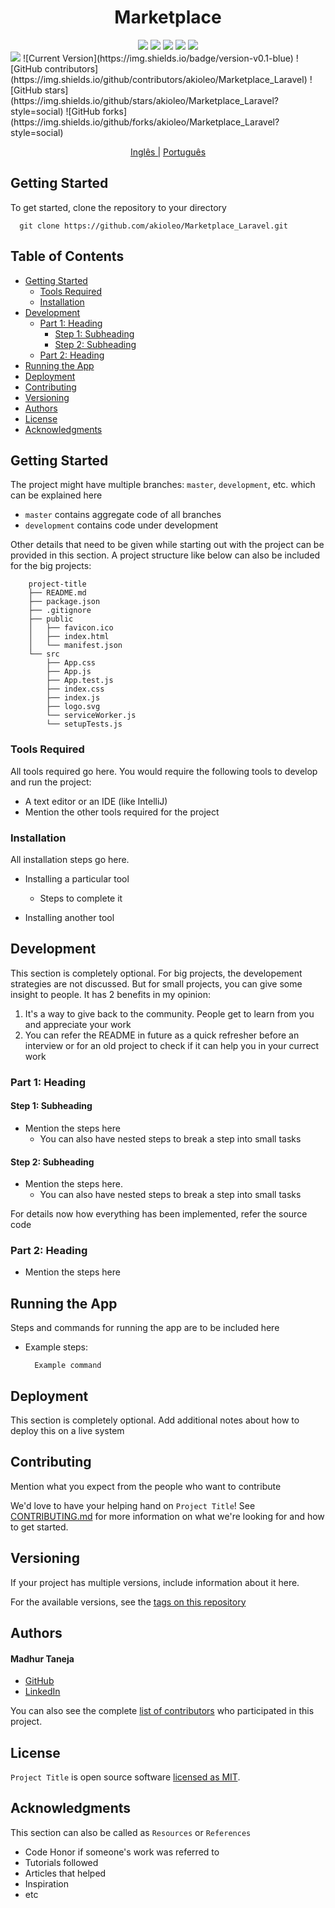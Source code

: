 <div align='center'>
    <h1>Marketplace</h1>
    <a href="https://www.linkedin.com/in/leonardo-akio/" target="_blank"><img src="https://img.shields.io/badge/LinkedIn%20-blue?style=flat&logo=linkedin&labelColor=blue" target="_blank"></a> 
    <img src="https://img.shields.io/badge/version-v0.1-blue"/>
    <img src="https://img.shields.io/github/contributors/akioleo/Marketplace_Laravel"/>
    <img src="https://img.shields.io/github/stars/akioleo/Marketplace_Laravel?style=sociale"/>
    <img src="https://img.shields.io/github/forks/akioleo/Marketplace_Laravel?style=social"/>
</div>

   
   <img src="https://img.shields.io/static/v1?label=Blog&message=Rocketseat&color=7159c1&style=for-the-badge&logo=ghost"/>
   ![Current Version](https://img.shields.io/badge/version-v0.1-blue)
   ![GitHub contributors](https://img.shields.io/github/contributors/akioleo/Marketplace_Laravel)
   ![GitHub stars](https://img.shields.io/github/stars/akioleo/Marketplace_Laravel?style=social)
   ![GitHub forks](https://img.shields.io/github/forks/akioleo/Marketplace_Laravel?style=social)


<p></p>
<div align='center'>
    <a href="./README.md">Inglês |</a>
    <a href="./PORTUGUESE.md">Português</a>
</div>

## Getting Started
To get started, clone the repository to your directory
  ```
    git clone https://github.com/akioleo/Marketplace_Laravel.git
  ```
## Table of Contents
- [Getting Started](#getting-started)
	- [Tools Required](#tools-required)
	- [Installation](#installation)
- [Development](#development)
    - [Part 1: Heading](#part-1-heading)
	  - [Step 1: Subheading](#step-1-subheading)
	  - [Step 2: Subheading](#step-2-subheading)
	- [Part 2: Heading](#part-2-heading)
- [Running the App](#running-the-app)
- [Deployment](#deployment)
- [Contributing](#contributing)
- [Versioning](#versioning)
- [Authors](#authors)
- [License](#license)
- [Acknowledgments](#acknowledgments)

## Getting Started

The project might have multiple branches: `master`, `development`, etc. which can be explained here

* `master` contains aggregate code of all branches
* `development` contains code under development

Other details that need to be given while starting out with the project can be provided in this section. A project structure like below can also be included for the big projects:

```
	project-title
	├── README.md
	├── package.json
	├── .gitignore
	├── public
	│   ├── favicon.ico
	│   ├── index.html
	│   └── manifest.json
	└── src
		├── App.css
		├── App.js
		├── App.test.js
		├── index.css
		├── index.js
		├── logo.svg
		└── serviceWorker.js
		└── setupTests.js
```

### Tools Required

All tools required go here. You would require the following tools to develop and run the project:

* A text editor or an IDE (like IntelliJ)
* Mention the other tools required for the project 

### Installation

All installation steps go here.

* Installing a particular tool
  * Steps to complete it
  
* Installing another tool

## Development

This section is completely optional. For big projects, the developement strategies are not discussed. But for small projects, you can give some insight to people. It has 2 benefits in my opinion:

1. It's a way to give back to the community. People get to learn from you and appreciate your work
2. You can refer the README in future as a quick refresher before an interview or for an old project to check if it can help you in your currect work

### Part 1: Heading

#### Step 1: Subheading

* Mention the steps here
  * You can also have nested steps to break a step into small tasks
  
#### Step 2: Subheading

* Mention the steps here.
  * You can also have nested steps to break a step into small tasks

For details now how everything has been implemented, refer the source code

### Part 2: Heading

* Mention the steps here

## Running the App

Steps and commands for running the app are to be included here

* Example steps:
  ```
    Example command
  ```

## Deployment

This section is completely optional. Add additional notes about how to deploy this on a live system

## Contributing

Mention what you expect from the people who want to contribute

We'd love to have your helping hand on `Project Title`! See [CONTRIBUTING.md] for more information on what we're looking for and how to get started.

## Versioning

If your project has multiple versions, include information about it here. 

For the available versions, see the [tags on this repository][tags]

## Authors

#### Madhur Taneja
* [GitHub]
* [LinkedIn]

You can also see the complete [list of contributors][contributors] who participated in this project.

## License

`Project Title` is open source software [licensed as MIT][license].

## Acknowledgments

This section can also be called as `Resources` or `References`

* Code Honor if someone's work was referred to
* Tutorials followed
* Articles that helped
* Inspiration
* etc

[//]: # (HyperLinks)

[GitHub Repository]: https://github.com/madhur-taneja/README-Template
[GitHub Pages]: https://madhur-taneja.github.io/README-Template
[CONTRIBUTING.md]: https://github.com/madhur-taneja/README-template/blob/master/CONTRIBUTING.md
[tags]: https://github.com/madhur-taneja/README-template/tags

[GitHub]: https://github.com/madhur-taneja
[LinkedIn]: https://www.linkedin.com/in/madhur-taneja/

[contributors]: https://github.com/madhur-taneja/README-template/contributors
[license]: https://github.com/madhur-taneja/README-template/blob/master/LICENSE.md
